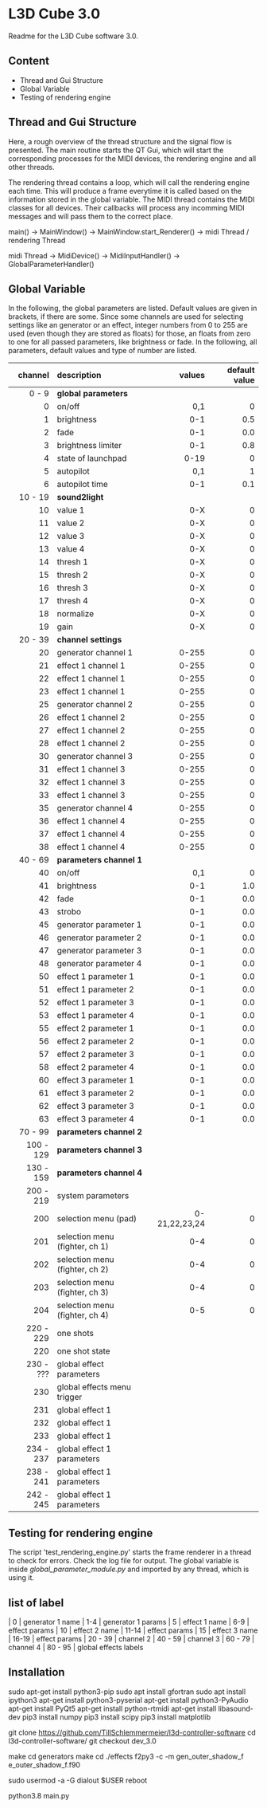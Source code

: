 
# L3D Cube 3.0

Readme for the L3D Cube software 3.0.

## Content

- Thread and Gui Structure
- Global Variable
- Testing of rendering engine

## Thread and Gui Structure

Here, a rough overview of the thread structure and the signal flow is presented. The main routine starts the QT Gui, which will start the corresponding processes for the MIDI devices, the rendering engine and all other threads.

The rendering thread contains a loop, which will call the rendering engine each time. This will produce a frame everytime it is called based on the information stored in the global variable. The MIDI thread contains the MIDI classes for all devices. Their callbacks will process any incomming MIDI messages and will pass them to the correct place.

main() -> MainWindow() -> MainWindow.start_Renderer() -> midi Thread / rendering Thread

midi Thread -> MidiDevice() -> MidiInputHandler() -> GlobalParameterHandler()

## Global Variable

In the following, the global parameters are listed. Default values are given in brackets, if there are some. Since some channels are used for selecting settings like an generator or an effect, integer numbers from 0 to 255 are used (even though they are stored as floats) for those, an floats from zero to one for all passed parameters, like brightness or fade. In the following, all parameters, default values and type of number are listed.

| channel  | description              | values | default value
| ------:  | :-------                 | ------:| -------:
|   0 -  9 | **global parameters**
|        0 | on/off                   | 0,1    | 0  
|        1 | brightness               | 0-1    | 0.5
|        2 | fade                     | 0-1    | 0.0
|        3 | brightness limiter       | 0-1    | 0.8
|        4 | state of launchpad       | 0-19   | 0
|        5 | autopilot                | 0,1    | 1
|        6 | autopilot time           | 0-1    | 0.1
| 10 -  19 | **sound2light**
|       10 | value 1                  | 0-X    | 0
|       11 | value 2                  | 0-X    | 0
|       12 | value 3                  | 0-X    | 0
|       13 | value 4                  | 0-X    | 0
|       14 | thresh 1                 | 0-X    | 0
|       15 | thresh 2                 | 0-X    | 0
|       16 | thresh 3                 | 0-X    | 0
|       17 | thresh 4                 | 0-X    | 0
|       18 | normalize                | 0-X    | 0
|       19 | gain                     | 0-X    | 0
| 20 -  39 | **channel settings**
|       20 | generator channel 1      | 0-255  | 0
|       21 | effect 1 channel 1       | 0-255  | 0
|       22 | effect 1 channel 1       | 0-255  | 0
|       23 | effect 1 channel 1       | 0-255  | 0
|       25 | generator channel 2      | 0-255  | 0
|       26 | effect 1 channel 2       | 0-255  | 0
|       27 | effect 1 channel 2       | 0-255  | 0
|       28 | effect 1 channel 2       | 0-255  | 0
|       30 | generator channel 3      | 0-255  | 0
|       31 | effect 1 channel 3       | 0-255  | 0
|       32 | effect 1 channel 3       | 0-255  | 0
|       33 | effect 1 channel 3       | 0-255  | 0
|       35 | generator channel 4      | 0-255  | 0
|       36 | effect 1 channel 4       | 0-255  | 0
|       37 | effect 1 channel 4       | 0-255  | 0
|       38 | effect 1 channel 4       | 0-255  | 0
| 40 -  69 | **parameters channel 1**
|       40 | on/off                   | 0,1    | 0  
|       41 | brightness               | 0-1    | 1.0
|       42 | fade                     | 0-1    | 0.0
|       43 | strobo                   | 0-1    | 0.0
|       45 | generator parameter 1    | 0-1    | 0.0
|       46 | generator parameter 2    | 0-1    | 0.0
|       47 | generator parameter 3    | 0-1    | 0.0
|       48 | generator parameter 4    | 0-1    | 0.0
|       50 | effect 1 parameter 1     | 0-1    | 0.0
|       51 | effect 1 parameter 2     | 0-1    | 0.0
|       52 | effect 1 parameter 3     | 0-1    | 0.0
|       53 | effect 1 parameter 4     | 0-1    | 0.0
|       55 | effect 2 parameter 1     | 0-1    | 0.0
|       56 | effect 2 parameter 2     | 0-1    | 0.0
|       57 | effect 2 parameter 3     | 0-1    | 0.0
|       58 | effect 2 parameter 4     | 0-1    | 0.0
|       60 | effect 3 parameter 1     | 0-1    | 0.0
|       61 | effect 3 parameter 2     | 0-1    | 0.0
|       62 | effect 3 parameter 3     | 0-1    | 0.0
|       63 | effect 3 parameter 4     | 0-1    | 0.0
| 70 -  99 | **parameters channel 2**
|100 - 129 | **parameters channel 3**
|130 - 159 | **parameters channel 4**
|200 - 219 | system parameters
|      200 | selection menu  (pad)    | 0-21,22,23,24   | 0
|      201 | selection menu  (fighter, ch 1)    | 0-4   | 0
|      202 | selection menu  (fighter, ch 2)    | 0-4   | 0
|      203 | selection menu  (fighter, ch 3)    | 0-4   | 0
|      204 | selection menu  (fighter, ch 4)    | 0-5   | 0
|220 - 229 | one shots
|      220 | one shot state
|230 - ??? | global effect parameters
|      230 | global effects menu trigger
|      231 | global effect 1
|      232 | global effect 1
|      233 | global effect 1
|234 - 237 | global effect 1 parameters
|238 - 241 | global effect 1 parameters
|242 - 245 | global effect 1 parameters

## Testing for rendering engine

The script 'test_rendering_engine.py' starts the frame renderer in a thread to check for errors. Check the log file for output. The global variable is inside *global_parameter_module.py* and imported by any thread, which is using it.


## list of label
| 0 | generator 1 name
| 1-4 | generator 1 params
| 5 | effect 1 name
| 6-9 | effect params
| 10 | effect 2 name
| 11-14 | effect params
| 15 | effect 3 name
| 16-19 | effect params
| 20 - 39 | channel 2
| 40 - 59 | channel 3
| 60 - 79 | channel 4
| 80 - 95 | global effects labels

## Installation
sudo apt-get install python3-pip
sudo apt install gfortran
sudo apt install ipython3
apt-get install python3-pyserial
apt-get install python3-PyAudio
apt-get install PyQt5
apt-get install python-rtmidi
apt-get install libasound-dev
pip3 install numpy
pip3 install scipy
pip3 install matplotlib

git clone https://github.com/TillSchlemmermeier/l3d-controller-software
cd l3d-controller-software/
git checkout dev_3.0

make
cd generators
make
cd ./effects
f2py3 -c -m gen_outer_shadow_f e_outer_shadow_f.f90

sudo usermod -a -G dialout $USER
reboot

python3.8 main.py
